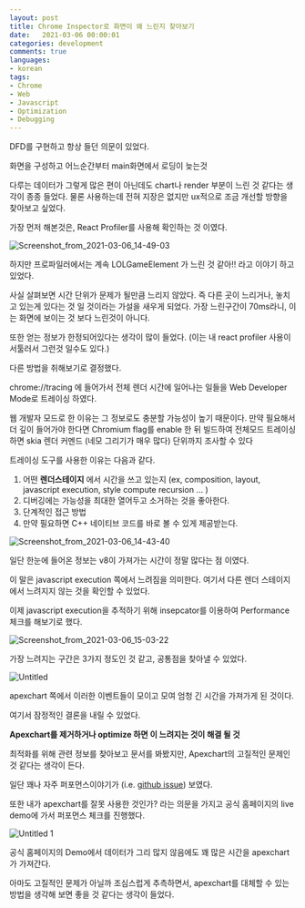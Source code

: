 ```yaml
---
layout: post
title: Chrome Inspector로 화면이 왜 느린지 찾아보기
date:   2021-03-06 00:00:01
categories: development
comments: true
languages:
- korean
tags:
- Chrome
- Web
- Javascript
- Optimization
- Debugging
---		
```


DFD를 구현하고 항상 들던 의문이 있었다.

화면을 구성하고 어느순간부터 main화면에서 로딩이 늦는것 

다루는 데이터가 그렇게 많은 편이 아닌데도 chart나 render 부분이 느린 것 같다는 생각이 종종 들었다. 물론 사용하는데 전혀 지장은 없지만 ux적으로 조금 개선할 방향을 찾아보고 싶었다.

가장 먼저 해본것은, React Profiler를 사용해 확인하는 것 이였다.

![Screenshot_from_2021-03-06_14-49-03](https://user-images.githubusercontent.com/18409763/110197436-fcffa400-7e8e-11eb-9df0-f3b2367aadae.png)


하지만 프로파일러에서는 계속 LOLGameElement 가 느린 것 같아!! 라고 이야기 하고 있었다.

사실 살펴보면 시간 단위가 문제가 될만큼 느리지 않았다. 즉 다른 곳이 느리거나, 놓치고 있는게 있다는 것 일 것이라는 가설을 새우게 되었다. 가장 느린구간이 70ms라니, 이는 화면에 보이는 것 보다 느린것이 아니다.

또한 얻는 정보가 한정되어있다는 생각이 많이 들었다. 
(이는 내 react profiler 사용이 서툴러서 그런것 일수도 있다.)

다른 방법을 취해보기로 결정했다. 

chrome://tracing 에 들어가서 전체 렌더 시간에 일어나는 일들을 Web Developer Mode로 트레이싱 하였다. 

웹 개발자 모드로 한 이유는 그 정보로도 충분할 가능성이 높기 때문이다. 만약 필요해서 더 깊이 들어가야 한다면 Chromium flag를 enable 한 뒤 빌드하여 전체모드 트레이싱 하면 skia 렌더 커멘드 (네모 그리기가 매우 많다) 단위까지 조사할 수 있다

트레이싱 도구를 사용한 이유는 다음과 같다.

1. 어떤 **렌더스테이지** 에서 시간을 쓰고 있는지 (ex, composition, layout, javascript execution, style compute recursion ... )
2. 디버깅에는 가능성을 최대한 열어두고 소거하는 것을 좋아한다.
3. 단계적인 접근 방법
4. 만약 필요하면 C++ 네이티브 코드를 바로 볼 수 있게 제공받는다.

![Screenshot_from_2021-03-06_14-43-40](https://user-images.githubusercontent.com/18409763/110197458-07ba3900-7e8f-11eb-9760-ff918d830abe.png)


일단 한눈에 들어온 정보는 v8이 가져가는 시간이 정말 많다는 점 이였다. 

이 말은  javascript execution 쪽에서 느려짐을 의미한다. 여기서 다른 렌더 스테이지에서 느려지지 않는 것을 확인할 수 있었다.

이제 javascript execution을 추적하기 위해 insepcator를 이용하여 Performance 체크를 해보기로 했다.

![Screenshot_from_2021-03-06_15-03-22](https://user-images.githubusercontent.com/18409763/110197472-11dc3780-7e8f-11eb-8421-e4f1ec7361df.png)


가장 느려지는 구간은 3가지 정도인 것 같고, 공통점을 찾아낼 수 있었다.

![Untitled](https://user-images.githubusercontent.com/18409763/110197480-202a5380-7e8f-11eb-9e22-f0b6ce9f7e02.png)


apexchart 쪽에서 이러한 이벤트들이 모이고 모여 엄청 긴 시간을 가져가게 된 것이다.

여기서 잠정적인 결론을 내릴 수 있었다.

**Apexchart를 제거하거나 optimize 하면 이 느려지는 것이 해결 될 것**

최적화를 위해 관련 정보를 찾아보고 문서를 봐봤지만, Apexchart의 고질적인 문제인 것 같다는 생각이 든다.

일단 꽤나 자주 퍼포먼스이야기가 (i.e. [github issue](https://github.com/apexcharts/vue-apexcharts/issues/208)) 보였다.

또한 내가 apexchart를 잘못 사용한 것인가? 라는 의문을 가지고 공식 홈페이지의 live demo에 가서 퍼포먼스 체크를 진행했다.

![Untitled 1](https://user-images.githubusercontent.com/18409763/110197498-39330480-7e8f-11eb-9547-62cb0c3a33f1.png)


공식 홈페이지의 Demo에서 데이터가 그리 많지 않음에도 꽤 많은 시간을 apexchart가 가져간다. 

아마도 고질적인 문제가 아닐까 조심스럽게 추측하면서, apexchart를 대체할 수 있는 방법을 생각해 보면 좋을 것 같다는 생각이 들었다.